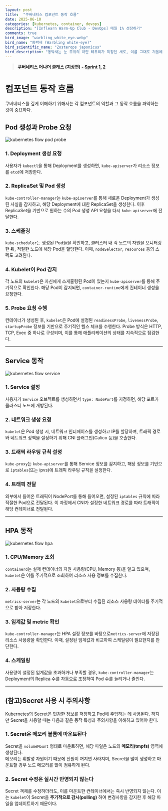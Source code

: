 ```yaml
---
layout: post
title:  "쿠버네티스 컴포넌트 동작 흐름"
date: 2025-06-10
categories: [kubernetes, container, devops]
description: "[Inflearn Warm-Up Club - DevOps] 매일 1% 성장하기"
comments: true
bird_image: "warbling_white_eye.webp"
bird_name: "동박새 (Warbling white-eye)"
bird_scientific_name: "Zosterops japonicus"
bird_description: "동박새는 눈 주위의 하얀 테두리가 특징인 새로, 이름 그대로 겨울에도 푸른 잎(동박나무) 사이에서 자주 보이기 때문에 ‘동박새’라는 이름이 붙었다. 몸길이는 약 10~12cm로 작고, 녹색빛이 도는 등 색깔과 활발한 움직임이 인상적이다."
---
```


> [**쿠버네티스 어나더 클래스 (지상편) - Sprint 1, 2**](https://www.inflearn.com/course/%EC%BF%A0%EB%B2%84%EB%84%A4%ED%8B%B0%EC%8A%A4-%EC%96%B4%EB%82%98%EB%8D%94-%ED%81%B4%EB%9E%98%EC%8A%A4-%EC%A7%80%EC%83%81%ED%8E%B8-sprint1)

# 컴포넌트 동작 흐름
쿠버네티스를 깊게 이해하기 위해서는 각 컴포넌트의 역할과 그 동작 흐름을 파악하는 것이 중요하다.

## Pod 생성과 Probe 요청

<img src="{{ '/assets/images/20250613_kubernetes_flow_pod_probe.png' | prepend: site.baseurl }}" alt="kubernetes flow pod probe">

### 1. Deployment 생성 요청
사용자가 `kubectl`을 통해 Deployment를 생성하면, `kube-apiserver`가 리소스 정보를 `etcd`에 저장한다.

### 2. ReplicaSet 및 Pod 생성
`kube-controller-manager`는 `kube-apiserver`를 통해 새로운 Deployment가 생성된 사실을 감지하고, 해당 Deployment에 대한 ReplicaSet을 생성한다. 이후 ReplicaSet을 기반으로 원하는 수의 Pod 생성 API 요청을 다시 `kube-apiserver`에 전달한다.

### 3. 스케줄링
`kube-scheduler`는 생성된 Pod들을 확인하고, 클러스터 내 각 노드의 자원을 모니터링한 뒤, 적절한 노드에 해당 Pod을 할당한다. 이때, `nodeSelector`, `resources` 등의 스펙도 고려된다.

### 4. Kubelet이 Pod 감지
각 노드의 `kubelet`은 자신에게 스케줄링된 Pod이 있는지 `kube-apiserver`를 통해 주기적으로 확인한다. 해당 Pod이 감지되면, `container-runtime`에게 컨테이너 생성을 요청한다.

### 5. Probe 요청 수행
컨테이너가 생성된 후, `kubelet`은 Pod에 설정된 `readinessProbe`, `livenessProbe`, `startupProbe` 정보를 기반으로 주기적인 헬스 체크를 수행한다. Probe 방식은 HTTP, TCP, Exec 중 하나로 구성되며, 이를 통해 애플리케이션의 상태를 지속적으로 점검한다.

---

## Service 동작

<img src="{{ '/assets/images/20250613_kubernetes_flow_service.png' | prepend: site.baseurl }}" alt="kubernetes flow service">

### 1. Service 설정
사용자가 `Service` 오브젝트를 생성하면서 `type: NodePort`를 지정하면, 해당 포트가 클러스터 노드에 개방된다.

### 2. 네트워크 생성 요청
`kubelet`은 Pod 생성 시, 네트워크 인터페이스를 생성하고 IP를 할당하며, 트래픽 경로와 네트워크 정책을 설정하기 위해 CNI 플러그인(Calico 등)을 호출한다.

### 3. 트래픽 라우팅 규칙 설정
`kube-proxy`는 `kube-apiserver`를 통해 Service 정보를 감지하고, 해당 정보를 기반으로 `iptables`(또는 ipvs)에 트래픽 라우팅 규칙을 설정한다.

### 4. 트래픽 전달
외부에서 들어온 트래픽이 NodePort를 통해 들어오면, 설정된 `iptables` 규칙에 따라 적절한 Pod으로 전달된다. 이 과정에서 CNI가 설정한 네트워크 경로를 따라 트래픽이 해당 컨테이너로 전달된다.

---

## HPA 동작 

<img src="{{ '/assets/images/20250613_kubernetes_flow_hpa.png' | prepend: site.baseurl }}" alt="kubernetes flow hpa">

### 1. CPU/Memory 조회
`containerd`는 실제 컨테이너의 자원 사용량(CPU, Memory 등)을 알고 있으며, `kubelet`은 이를 주기적으로 조회하여 리소스 사용 정보를 수집한다.

### 2. 사용량 수집
`metrics-server`는 각 노드의 `kubelet`으로부터 수집된 리소스 사용량 데이터를 주기적으로 받아 저장한다.

### 3. 임계값 및 metric 확인
`kube-controller-manager`는 HPA 설정 정보를 바탕으로`metrics-server`에 저장된 리소스 사용량을 확인한다. 이때, 설정된 임계값과 비교하여 스케일링이 필요한지를 판단한다.

### 4. 스케일링
사용량이 설정된 임계값을 초과하거나 부족할 경우,  `kube-controller-manager`는 Deployment의 Replica 수를 자동으로 조정하여 Pod 수를 늘리거나 줄인다.

---

## (참고)Secret 사용 시 주의사항
Kubernetes의 Secret은 민감한 정보를 저장하고 Pod에 주입하는 데 사용된다. 하지만 Secret을 사용할 때는 다음과 같은 동작 특성과 주의사항을 이해하고 있어야 한다.

### 1. Secret은 메모리 볼륨에 마운트된다
Secret을 `volumeMount` 형태로 마운트하면, 해당 파일은 노드의 **메모리(tmpfs)** 영역에 생성된다.  
메모리는 휘발성 자원이기 때문에 전원이 꺼지면 사라지며, Secret을 많이 생성하고 마운트할 경우 노드 메모리를 많이 점유하게 된다.

### 2. Secret 수정은 실시간 반영되지 않는다
Secret 객체를 수정하더라도, 이를 마운트한 컨테이너에서는 즉시 반영되지 않는다. 이는 `kubelet`이 Secret을 **주기적으로 감시(polling)** 하여 변경사항을 감지한 후 해당 파일을 업데이트하기 때문이다.

